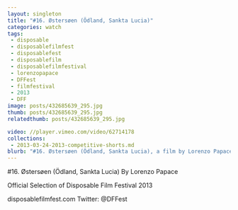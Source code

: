 ```yaml
---
layout: singleton
title: "#16. Østersøen (Ödland, Sankta Lucia)"
categories: watch
tags:
 - disposable
 - disposablefilmfest
 - disposablefest
 - disposablefilm
 - disposablefilmfestival
 - lorenzopapace
 - DFFest
 - filmfestival
 - 2013
 - DFF
image: posts/432685639_295.jpg
thumb: posts/432685639_295.jpg
relatedthumb: posts/432685639_295.jpg

video: //player.vimeo.com/video/62714178
collections:
 - 2013-03-24-2013-competitive-shorts.md
blurb: "#16. Østersøen (Ödland, Sankta Lucia), a film by Lorenzo Papace."
---
```


\#16. Østersøen (Ödland, Sankta Lucia)
By Lorenzo Papace

Official Selection of Disposable Film Festival 2013

disposablefilmfest.com
Twitter: @DFFest